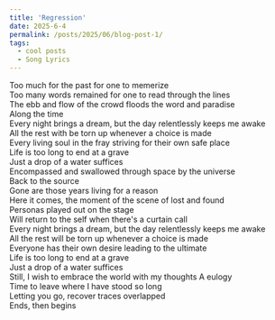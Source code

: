 ```yaml
---
title: 'Regression'
date: 2025-6-4
permalink: /posts/2025/06/blog-post-1/
tags:
  - cool posts
  - Song Lyrics
---
```

Too much for the past for one to memerize  
Too many words remained for one to read through the lines  
The ebb and flow of the crowd floods the word and paradise  
Along the time    
Every night brings a dream, but the day relentlessly keeps me awake  
All the rest with be torn up whenever a choice is made  
Every living soul in the fray striving for their own safe place  
Life is too long to end at a grave  
Just a drop of a water suffices  
Encompassed and swallowed through space by the universe  
Back to the source  
Gone are those years living for a reason  
Here it comes, the moment of the scene of lost and found  
Personas played out on the stage  
Will return to the self when there's a curtain call  
Every night brings a dream, but the day relentlessly keeps me awake  
All the rest will be torn up whenever a choice is made  
Everyone has their own desire leading to the ultimate  
Life is too long to end at a grave  
Just a drop of a water suffices  
Still, I wish to embrace the world with my thoughts
A eulogy    
Time to leave where I have stood so long  
Letting you go, recover traces overlapped  
Ends, then begins  